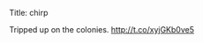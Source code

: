 Title: chirp

Tripped up on the colonies. <a href="http://t.co/xyjGKb0ve5">http://t.co/xyjGKb0ve5</a>
